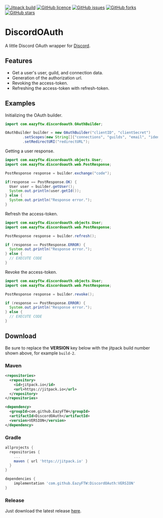 [![Jitpack build](https://jitpack.io/v/EazyFTW/DiscordOAuth.svg)](https://jitpack.io/#EazyFTW/DiscordOAuth)
[![GitHub licence](https://img.shields.io/github/license/EazyFTW/DiscordOAuth)](https://github.com/EazyFTW/DiscordOAuth/blob/master/LICENSE)
[![GitHub issues](https://img.shields.io/github/issues/EazyFTW/DiscordOAuth)](https://github.com/EazyFTW/DiscordOAuth/issues)
[![GitHub forks](https://img.shields.io/github/forks/EazyFTW/DiscordOAuth)](https://github.com/EazyFTW/DiscordOAuth/network)
[![GitHub stars](https://img.shields.io/github/stars/EazyFTW/DiscordOAuth)](https://github.com/EazyFTW/DiscordOAuth/stargazers)

# DiscordOAuth

A little Discord OAuth wrapper for [Discord](https://discordapp.com).

## Features
* Get a user's user, guild, and connection data.
* Generation of the authorization url.
* Revoking the access-token.
* Refreshing the access-token with refresh-token.

## Examples
Initializing the OAuth builder.
```java
import com.eazyftw.discordoauth.OAuthBuilder;

OAuthBuilder builder = new OAuthBuilder("clientID", "clientSecret")
        .setScopes(new String[]{"connections", "guilds", "email", "identity"})
        .setRedirectURI("redirectURL");
```
Getting a user response.
```java
import com.eazyftw.discordoauth.objects.User;
import com.eazyftw.discordoauth.web.PostResponse;

PostResponse response = builder.exchange("code");

if(response == PostResponse.OK) {
  User user = builder.getUser();
  System.out.println(user.getId());
} else {
  System.out.println("Response error.");
}
```
Refresh the access-token.
```java
import com.eazyftw.discordoauth.objects.User;
import com.eazyftw.discordoauth.web.PostResponse;

PostResponse response = builder.refresh();

if (response == PostResponse.ERROR) {
  System.out.println("Response error.");
} else {
  // EXECUTE CODE
}
```
Revoke the access-token.
```java
import com.eazyftw.discordoauth.objects.User;
import com.eazyftw.discordoauth.web.PostResponse;

PostResponse response = builder.revoke();

if (response == PostResponse.ERROR) {
  System.out.println("Response error.");
} else {
  // EXECUTE CODE
}
```

## Download

Be sure to replace the **VERSION** key below with the jitpack build number shown above, for example `build-2`.

### Maven
```xml
<repositories>
  <repository>
    <id>jitpack.io</id>
    <url>https://jitpack.io</url>
  </repository>
</repositories>

<dependency>
  <groupId>com.github.EazyFTW</groupId>
  <artifactId>DiscordOAuth</artifactId>
  <version>VERSION</version>
</dependency>
```

### Gradle
```gradle
allprojects {
  repositories {
    ...
    maven { url 'https://jitpack.io' }
  }
}

dependencies {
    implementation 'com.github.EazyFTW:DiscordOAuth:VERSION'
}
```

### Release
Just download the latest release [here](https://github.com/EazyFTW/DiscordOAuth/releases). 
